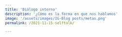 ```yaml
---
title: 'Diálogo interno'
description: '¿Cómo es la forma en que nos hablamos'
image: '/assets/images/IG-Blog posts/metas.png'
permalink: /2021-11-15-selftalk/

---
```


